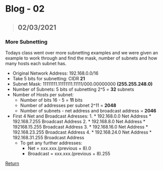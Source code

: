 # Blog - 02
> ## 02/03/2021
### More Subnetting

Todays class went over more subnetting examples and we were given an example to work through and find the mask, number of subnets and how many hosts each subnet has.

* Original Network Address: 192.168.0.0/16
* Take 5 bits for subnetting: CIDR __21__
* Subnet Mask: 11111111.11111111.11111/000.00000000 __(255.255.248.0)__
* Number of Subnets: 5 bits of subnetting 2^5 = __32__ subnets
* Number of Hosts per subnet: 
    * Number of bits 16 - 5 = __11__ bits
    * Number of addresses per subnet 2^11 = __2048__
    * Number of subnets - net address and broadcast address = __2046__
* First 4 Net and Broadcast Adresses:
    1. 
        * 192.168.0.0 Net Address
        * 192.168.7.255 Broadcast Address
    2. 
        * 192.168.8.0 Net Address
        * 192168.15.255 Broadcast Address
    3. 
        * 192.168.16.0 Net Address
        * 192.168.23.255 Broadcast Address
    4. 
        * 192.168.24.0 Net Address
        * 192.168.31.255 Broadcast Address
    * To get any further addresses:
        * Net = xxx.xxx.(previous + 8).0
        * Broadcast = xxx.xxx.(previous + 8).255



[Return](https://stewartnz.github.io/NET603-Blogs/)